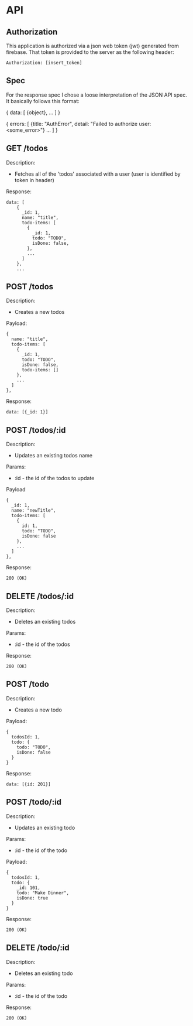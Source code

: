 # API

## Authorization

This application is authorized via a json web token (jwt) generated from firebase. That token is provided to the server as the following header:

`Authorization: [insert_token]`

## Spec

For the response spec I chose a loose interpretation of the JSON API spec. It basically follows this format:

{ data: [ {object}, ... ] }

{
  errors: [
   {title: "AuthError", detail: "Failed to authorize user: <some_error>"}
   ...
  ]
}

## GET /todos

Description:

- Fetches all of the 'todos' associated with a user (user is identified by token in header)

Response:

```
data: [
    {
      _id: 1,
      name: "title",
      todo-items: [
        {
          _id: 1,
          todo: "TODO",
          isDone: false,
        },
        ...
      ]
    },
    ...
```

## POST /todos

Description:

- Creates a new todos

Payload:

```
{
  name: "title",
  todo-items: [
    {
      _id: 1,
      todo: "TODO",
      isDone: false,
      todo-items: []
    },
    ...
  ]
},
```

Response:

```
data: [{_id: 1}]
```

## POST /todos/:id

Description:

- Updates an existing todos name

Params:

- :id - the id of the todos to update

Payload

```
{
  _id: 1,
  name: "newTitle",
  todo-items: [
    {
      id: 1,
      todo: "TODO",
      isDone: false
    },
    ...
  ]
},
```

Response:

```
200 (OK)
```

## DELETE /todos/:id

Description:

- Deletes an existing todos

Params:

- :id - the id of the todos

Response:

```
200 (OK)
```

## POST /todo

Description:

- Creates a new todo

Payload:

```
{
  todosId: 1,
  todo: {
    todo: "TODO",
    isDone: false
  }
}
```

Response:

```
data: [{id: 201}]
```

## POST /todo/:id

Description:

- Updates an existing todo

Params:

- :id - the id of the todo

Payload:

```
{
  todosId: 1,
  todo: {
    _id: 101,
    todo: "Make Dinner",
    isDone: true
  }
}
```

Response:

```
200 (OK)
```

## DELETE /todo/:id

Description:

- Deletes an existing todo

Params:

- :id - the id of the todo

Response:

```
200 (OK)
```
